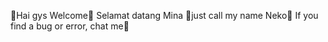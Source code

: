 💎Hai gys Welcome💎
Selamat datang Mina
📢just call my name Neko📢
If you find a bug or error, chat me📩
